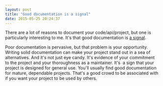 ```yaml
---
layout: post
title: "Good documentation is a signal"
date: 2015-05-25 20:24:37
---
```


There are a lot of reasons to document your code/api/project, but one is particularly interesting to me. It's that good documentation is [a signal][1].

 [1]: http://en.wikipedia.org/wiki/Signalling_%28economics%29

Poor documentation is pervasive, but that problem is your opportunity. Writing solid documentation can make your project stand out in a sea of alternatives. And it's not just eye candy. It's evidence of your commitment to the project and your thoroughness as a maintainer. It's  a sign that your project is designed for general use. You'll usually find good documentation for mature, dependable projects. That's a good crowd to be associated with if you want your project to be used by others.

 